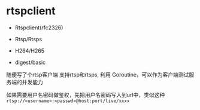 # rtspclient
- Rtspclient(rfc2326)

- Rtsp/Rtsps

- H264/H265

- digest/basic


随便写了个rtsp客户端 支持rtsp和rtsps, 利用 Goroutine，可以作为客户端测试服务端的并发能力

如果需要用户名密码做鉴权，先把用户名密码写入到url中，类似这种 `rtsp://<username>:<passwd>@host:port/live/xxxx`

